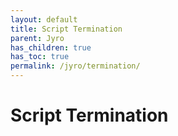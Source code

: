 ```yaml
---
layout: default
title: Script Termination
parent: Jyro
has_children: true
has_toc: true
permalink: /jyro/termination/
---
```


# Script Termination